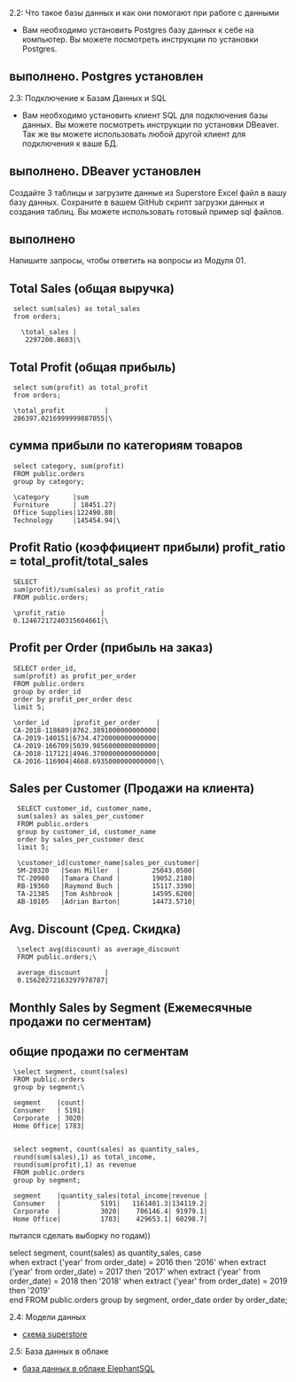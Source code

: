 
2.2: Что такое базы данных и как они помогают при работе с данными
- Вам необходимо установить Postgres базу данных к себе на компьютер. Вы можете посмотреть инструкции по установки Postgres.
## выполнено. Postgres установлен



2.3: Подключение к Базам Данных и SQL

- Вам необходимо установить клиент SQL для подключения базы данных. Вы можете посмотреть инструкции по установки DBeaver. Так же вы можете использовать любой другой клиент для подключения к ваше БД. 
## выполнено. DBeaver установлен

Создайте 3 таблицы и загрузите данные из Superstore Excel файл в вашу базу данных. Сохраните в вашем GitHub скрипт загрузки данных и создания таблиц. Вы можете использовать готовый пример sql файлов.
## выполнено

Напишите запросы, чтобы ответить на вопросы из Модуля 01.

## Total Sales (общая выручка)

     select sum(sales) as total_sales             
     from orders;

       \total_sales |
        2297200.8603|\

## Total Profit (общая прибыль)

     select sum(profit) as total_profit 
     from orders;

     \total_profit          |
     286397.0216999999887055|\

## сумма прибыли по категориям товаров
     select category, sum(profit)
     FROM public.orders
     group by category;

     \category      |sum                    
     Furniture      | 18451.27|
     Office Supplies|122490.80|
     Technology     |145454.94|\


## Profit Ratio (коэффициент прибыли) profit_ratio = total_profit/total_sales

     SELECT
     sum(profit)/sum(sales) as profit_ratio
     FROM public.orders;

     \profit_ratio         |
     0.12467217240315604661|\

## Profit per Order (прибыль на заказ)

     SELECT order_id,
     sum(profit) as profit_per_order
     FROM public.orders
     group by order_id
     order by profit_per_order desc 
     limit 5;

     \order_id      |profit_per_order    |
     CA-2018-118689|8762.3891000000000000|
     CA-2019-140151|6734.4720000000000000|
     CA-2019-166709|5039.9856000000000000|
     CA-2018-117121|4946.3700000000000000|
     CA-2016-116904|4668.6935000000000000|\

## Sales per Customer (Продажи на клиента)

      SELECT customer_id, customer_name,
      sum(sales) as sales_per_customer
      FROM public.orders
      group by customer_id, customer_name 
      order by sales_per_customer desc 
      limit 5; 

      \customer_id|customer_name|sales_per_customer|
      SM-20320   |Sean Miller  |        25043.0500|
      TC-20980   |Tamara Chand |        19052.2180|
      RB-19360   |Raymond Buch |        15117.3390|
      TA-21385   |Tom Ashbrook |        14595.6200|
      AB-10105   |Adrian Barton|        14473.5710|

## Avg. Discount (Сред. Скидка)

      \select avg(discount) as average_discount
      FROM public.orders;\

      average_discount      |
      0.15620272163297978787|

## Monthly Sales by Segment (Ежемесячные продажи по сегментам)
## общие продажи по сегментам

     \select segment, count(sales) 
     FROM public.orders
     group by segment;\

     segment    |count|
     Consumer   | 5191|
     Corporate  | 3020|
     Home Office| 1783|


     select segment, count(sales) as quantity_sales,
     round(sum(sales),1) as total_income,
     round(sum(profit),1) as revenue 
     FROM public.orders
     group by segment;

     segment    |quantity_sales|total_income|revenue |
     Consumer   |          5191|   1161401.3|134119.2|
     Corporate  |          3020|    706146.4| 91979.1|
     Home Office|          1783|    429653.1| 60298.7|


пытался сделать выборку по годам))

select segment,
count(sales) as quantity_sales,
case	
when extract ('year' from order_date) = 2016 then '2016'
when extract ('year' from order_date) = 2017 then '2017'
when extract ('year' from order_date) = 2018 then '2018'
when extract ('year' from order_date) = 2019 then '2019'	
end
FROM public.orders
group by segment, order_date
order by order_date;

2.4: Модели данных
* [схема superstore](https://github.com/brigadinivan/datalearn/blob/main/DE-101/module02/superstore_model.png)


2.5: База данных в облаке

* [база данных в облаке ElephantSQL](https://customer.elephantsql.com/instance)





